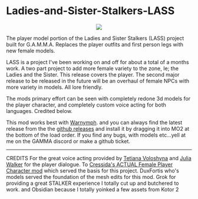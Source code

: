 # Ladies-and-Sister-Stalkers-LASS
<p align="center">
  <img src="https://github-production-user-asset-6210df.s3.amazonaws.com/134613305/281737040-585617d5-29ef-4f9c-a64b-93f3033f83c0.png">
</p>

The player model portion of the Ladies and Sister Stalkers (LASS) project built for G.A.M.M.A. Replaces the player outfits and first person legs with new female models.

LASS is a project I've been working on and off for about a total of a months work. A two part project to add more female variety to the zone, Ie; the Ladies and the Sister. This release covers the player. The second major release to be released in the future will be an overhaul of female NPCs with more variety in models. All lore friendly.

The mods primary effort can be seen with completely redone 3d models for the player character, and completely custom voice acting for both languages. Credited below.

This mod works best with [Warnymph](https://www.moddb.com/mods/stalker-anomaly/addons/war-nymph). and you can always find the latest release from the the [github releases](https://github.com/Paint-Thinner/Ladies-and-Sister-Stalkers-LASS/releases) and install it by dragging it into MO2 at the bottom of the load order. If you find any bugs, with models etc...yell at me on the GAMMA discord or make a github ticket.
--- --- ---
CREDITS For the great voice acting provided by [Tetiana Voloshyna](https://voice123.com/voice-actor/tetjanavoloshina1996) and [Julia Walker](https://www.voplanet.com/julia-walker) for the player dialogue.
To [Cressida's ACTUAL Female Player Character mod](https://github.com/CressidaIlliana/jubilant-octo-garbanzo) which served the basis for this project. DuxFortis who's models served the foundation of the mesh edits for this mod. Grok for providing a great STALKER experience I totally cut up and butchered to work. and Obsidian because I totally yoinked a few assets from Kotor 2

